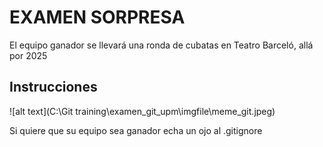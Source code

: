 # EXAMEN SORPRESA

El equipo ganador se llevará una ronda de cubatas en Teatro Barceló, allá por 2025



## Instrucciones

![alt text](C:\Git training\examen_git_upm\imgfile\meme_git.jpeg)

Si quiere que su equipo sea ganador echa un ojo al .gitignore